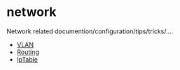 # network

Network related documention/configuration/tips/tricks/....

 * [VLAN](./vlan)
 * [Routing](./routing)
 * [IpTable](./iptable)
